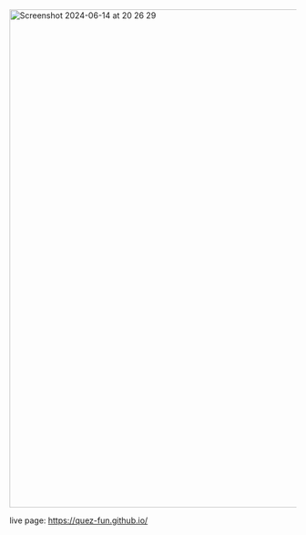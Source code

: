 <img width="873" alt="Screenshot 2024-06-14 at 20 26 29" src="https://github.com/quez-fun/quez-fun.github.io/assets/54435650/1e190ee5-a908-4ff2-aade-c8360ba205a5">


live page: https://quez-fun.github.io/
